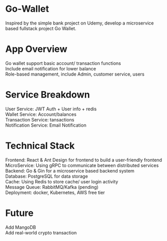 # Go-Wallet
Inspired by the simple bank project on Udemy, develop a microservice based fullstack project Go Wallet.

# App Overview
Go wallet support basic account/ transaction functions<br>
Include email notification for lower balance<br>
Role-based management, include Admin, customer service, users

# Service Breakdown
User Service: JWT Auth + User info + redis<br>
Wallet Service: Account/balances<br>
Transaction Service: tansactions<br>
Notification Service: Email Notification<br>

# Technical Stack
Frontend: React & Ant Design for frontend to build a user-friendly frontend<br>
MicroService: Using gRPC to communicate between distributed services<br>
Backend: Go & Gin for a microservice based backend system<br>
Database: PostgreSQL for data storage<br>
Cache: Using Redis to store cache/ user login activity<br>
Message Queue: RabbitMQ/Kafka (pending)<br>
Deployment: docker, Kubernetes, AWS free tier<br>

# Future
Add MangoDB<br>
Add real-world crypto transaction<br>
